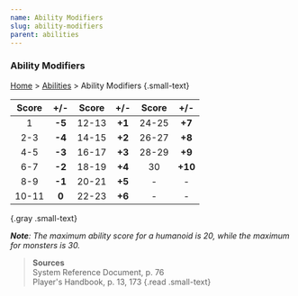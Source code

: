 ```yaml
---
name: Ability Modifiers
slug: ability-modifiers
parent: abilities
---
```

### Ability Modifiers
[Home](dm-operations-center) > [Abilities](abilities-menu) > Ability Modifiers {.small-text}

| Score   | +/-    | Score   | +/-    | Score   | +/-     |
| :-----: | :----: | :-----: | :----: | :-----: | :-----: |
|    1    | **-5** |  12-13  | **+1** |  24-25  | **+7**  |
|   2-3   | **-4** |  14-15  | **+2** |  26-27  | **+8**  |
|   4-5   | **-3** |  16-17  | **+3** |  28-29  | **+9**  |
|   6-7   | **-2** |  18-19  | **+4** |   30    | **+10** |
|   8-9   | **-1** |  20-21  | **+5** |    -    |    -    |
|  10-11  | **0**  |  22-23  | **+6** |    -    |    -    |
{.gray .small-text}

***Note**: The maximum ability score for a humanoid is 20, while the maximum for monsters is 30.*

> **Sources** <br/>
> System Reference Document, p. 76<br/>
> Player's Handbook, p. 13, 173
{.read .small-text}